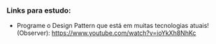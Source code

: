 ### Links para estudo:
- Programe o Design Pattern que está em muitas tecnologias atuais! (Observer): https://www.youtube.com/watch?v=ioYkXh8NhKc